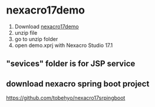 # nexacro17demo
1. Download [nexacro17demo](https://github.com/tobehyo/nexacro17demo/archive/master.zip) 
2. unzip file  
3. go to unzip folder  
4. open demo.xprj with Nexacro Studio 17.1
## "sevices" folder is for JSP service

## download nexacro spring boot project
https://github.com/tobehyo/nexacro17srpingboot